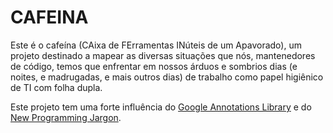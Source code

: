 # CAFEINA

Este é o cafeína (CAixa de FErramentas INúteis de um Apavorado), um projeto destinado a mapear as diversas situações que nós, mantenedores de código, temos que enfrentar em nossos árduos e sombrios dias (e noites, e madrugadas, e mais outros dias) de trabalho como papel higiênico de TI com folha dupla.

Este projeto tem uma forte influência do [Google Annotations Library][gag] e do [New Programming Jargon][npj].

[npj]: <http://blog.codinghorror.com/new-programming-jargon>
[gag]: <https://code.google.com/p/gag/>